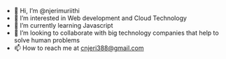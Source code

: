 - 👋 Hi, I’m @njerimuriithi
- 👀 I’m interested in Web development and Cloud Technology
- 🌱 I’m currently learning Javascript
- 💞️ I’m looking to collaborate with big technology companies that help to solve human problems
- 📫 How to reach me at cnjeri388@gmail.com

<!---
njerimuriithi/njerimuriithi is a ✨ special ✨ repository because its `README.md` (this file) appears on your GitHub profile.
You can click the Preview link to take a look at your changes.
--->
